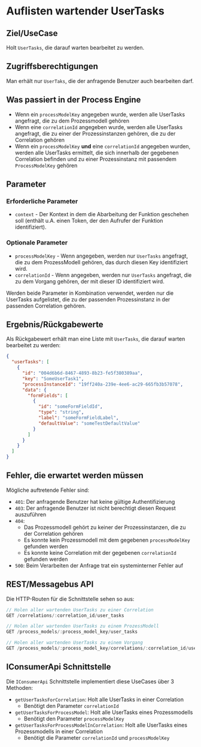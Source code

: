 # Auflisten wartender UserTasks

## Ziel/UseCase

Holt `UserTasks`, die darauf warten bearbeitet zu werden.

## Zugriffsberechtigungen

Man erhält nur `UserTaks`, die der anfragende Benutzer auch bearbeiten darf.

## Was passiert in der Process Engine

- Wenn ein `processModelKey` angegeben wurde, werden alle UserTasks angefragt,
  die zu dem Prozessmodell gehören
- Wenn eine `correlationId` angegeben wurde, werden alle UserTasks angefragt,
  die zu einer der Prozessinstanzen gehören, die zu der Correlation gehören
- Wenn ein `processModelKey` **und** eine `correlationId` angegeben wurden, werden
  alle UserTasks ermittelt, die sich innerhalb der gegebenen Correlation befinden
  und zu einer Prozessinstanz mit passendem `ProcessModelKey` gehören

## Parameter

### Erforderliche Parameter

* `context` - Der Kontext in dem die Abarbeitung der Funktion geschehen soll
  (enthält u.A. einen Token, der den Aufrufer der Funktion identifiziert).

### Optionale Parameter

* `processModelKey` - Wenn angegeben, werden nur `UserTasks` angefragt, die zu
  dem ProzessModell gehören, das durch diesen Key identifiziert wird.
* `correlationId` - Wenn angegeben, werden nur `UserTasks` angefragt, die zu
  dem Vorgang gehören, der mit dieser ID identifiziert wird.

Werden beide Parameter in Kombination verwendet, werden nur die UserTasks
aufgelistet, die zu der passenden Prozessinstanz in der passenden Correlation
gehören.

## Ergebnis/Rückgabewerte

Als Rückgabewert erhält man eine Liste mit `UserTasks`, die darauf warten
bearbeitet zu werden:

```JSON
{
  "userTasks": [
    {
      "id": "004d6b6d-8467-4893-8b23-fe5f380389aa",
      "key": "SomeUserTask1",
      "processInstanceId": "19ff240a-239e-4ee6-ac29-665fb3b57078",
      "data": {
        "formFields": [
          {
            "id": "someFormFieldId",
            "type": "string",
            "label": "someFormFieldLabel",
            "defaultValue": "someTestDefaultValue"
          }
        ]
      }
    }
  ]
}
```

## Fehler, die erwartet werden müssen

Mögliche auftretende Fehler sind:
- `401`: Der anfragende Benutzer hat keine gültige Authentifizierung
- `403`: Der anfragende Benutzer ist nicht berechtigt diesen Request auszuführen
- `404`:
  - Das Prozessmodell gehört zu keiner der Prozessinstanzen, die zu der
    Correlation gehören
  - Es konnte kein Prozessmodell mit dem gegebenen `processModelKey`
    gefunden werden
  - Es konnte keine Correlation mit der gegebenen `correlationId`
    gefunden werden
- `500`: Beim Verarbeiten der Anfrage trat ein systeminterner Fehler auf

## REST/Messagebus API

Die HTTP-Routen für die Schnittstelle sehen so aus:

```JavaScript
// Holen aller wartenden UserTasks zu einer Correlation
GET /correlations/:correlation_id/user_tasks

// Holen aller wartenden UserTasks zu einem ProzessModell
GET /process_models/:process_model_key/user_tasks

// Holen aller wartenden UserTasks zu einem Vorgang
GET /process_models/:process_model_key/correlations/:correlation_id/user_tasks
```

## IConsumerApi Schnittstelle

Die `IConsumerApi` Schnittstelle implementiert diese UseCases über
3 Methoden:

- `getUserTasksForCorrelation`: Holt alle UserTasks in einer Correlation
  - Benötigt den Parameter `correlationId`
- `getUserTasksForProcessModel`: Holt alle UserTasks eines Prozessmodells
  - Benötigt den Parameter `processModelKey`
- `getUserTasksForProcessModelInCorrelation`: Holt alle UserTasks eines
  Prozessmodells in einer Correlation
  - Benötigt die Parameter `correlationId` und `processModelKey`
